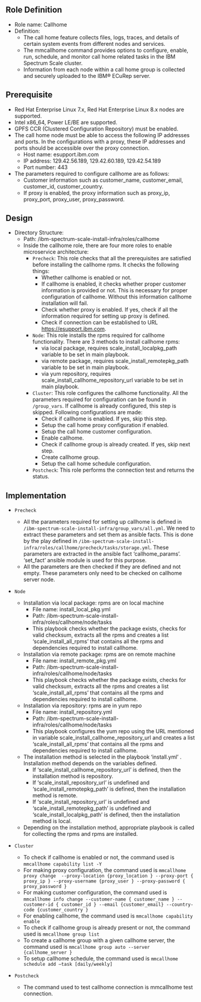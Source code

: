 Role Definition
-------------------------------
- Role name: Callhome
- Definition:
  - The call home feature collects files, logs, traces, and details of certain system events from different nodes and services.
  - The mmcallhome command provides options to configure, enable, run, schedule, and monitor call home related tasks in the IBM Spectrum       Scale cluster.
  - Information from each node within a call home group is collected and securely uploaded to the IBM® ECuRep server.
  
 
Prerequisite
----------------------------
- Red Hat Enterprise Linux 7.x, Red Hat Enterprise Linux 8.x nodes are supported.
- Intel x86_64, Power LE/BE are supported.
- GPFS CCR (Clustered Configuration Repository) must be enabled.
- The call home node must be able to access the following IP addresses and ports. In the configurations with a proxy, these IP addresses and ports should be accessible over the proxy connection.
  - Host name: esupport.ibm.com
  - IP address: 129.42.56.189, 129.42.60.189, 129.42.54.189
  - Port number: 443
- The parameters required to configure callhome are as follows:
  - Customer information such as customer_name, customer_email, customer_id, customer_country.
  - If proxy is enabled, the proxy information such as proxy_ip, proxy_port, proxy_user, proxy_password.
  
Design
---------------------------
- Directory Structure:
  - Path: /ibm-spectrum-scale-install-infra/roles/callhome
  - Inside the callhome role, there are four more roles to enable microservice architecture:
    - `Precheck`: This role checks that all the prerequisites are satisfied before installing the callhome rpms. It checks the following things:
      - Whether callhome is enabled or not.
      - If callhome is enabled, it checks whether proper customer information is provided or not. This is necessary for proper configuration of callhome. Without this information callhome installation will fail.
      - Check whether proxy is enabled. If yes, check if all the information required for setting up proxy is defined.
      - Check if connection can be established to URL https://esupport.ibm.com.
    - `Node`: This role installs the rpms required for callhome functionality. There are 3 methods to install callhome rpms:  
      - via local package, requires  scale_install_localpkg_path variable to be set in main playbook.
      - via remote package, requires scale_install_remotepkg_path variable to be set in main playbook.
      - via yum repository, requires scale_install_callhome_repository_url variable to be set in main playbook.
    - `Cluster`: This role configures the callhome functionality. All the parameters required for configuration can be found in `/group_vars`. If callhome is already configured, this step is skipped. Following configurations are made:
      - Check if callhome is enabled. If yes, skip this step.
      - Setup the call home proxy configuration if enabled.
      -	Setup the call home customer configuration.
      -	Enable callhome.
      -	Check if callhome group is already created. If yes, skip next step.
      -	Create callhome group.
      -	Setup the call home schedule configuration.
    - `Postcheck`: This role performs the connection test and returns the status.

Implementation
-------------------------
- `Precheck`
  - All the parameters required for setting up callhome is defined in `/ibm-spectrum-scale-install-infra/group_vars/all.yml`. We need to extract these parameters and set them as ansible facts. This is done by the play defined in `/ibm-spectrum-scale-install-infra/roles/callhome/precheck/tasks/storage.yml`. These parameters are extracted in the ansible fact ‘callhome_params’. ‘set_fact’ ansible module is used for this purpose.
  - All the parameters are then checked if they are defined and not empty. These parameters only need to be checked on callhome server node.
  
- `Node`
  - Installation via local package: rpms are on local machine
    - File name: install_local_pkg.yml
    - Path: /ibm-spectrum-scale-install-infra/roles/callhome/node/tasks
    - This playbook checks whether the package exists, checks for valid checksum, extracts all the rpms and creates a list ‘scale_install_all_rpms’ that contains all the rpms and dependencies required to install callhome.
  - Installation via remote package: rpms are on remote machine
    - File name: install_remote_pkg.yml
    - Path: /ibm-spectrum-scale-install-infra/roles/callhome/node/tasks
    - This playbook checks whether the package exists, checks for valid checksum, extracts all the rpms and creates a list ‘scale_install_all_rpms’ that contains all the rpms and dependencies required to install callhome.
  - Installation via repository: rpms are in yum repo
    - File name: install_repository.yml
    - Path: /ibm-spectrum-scale-install-infra/roles/callhome/node/tasks
    - This playbook configures the yum repo using the URL mentioned in variable scale_install_callhome_repository_url and creates a list ‘scale_install_all_rpms’ that contains all the rpms and dependencies required to install callhome.
  - The installation method is selected in the playbook ‘install.yml’ . Installation method depends on the variables defined.
    - If  ‘scale_install_callhome_repository_url’ is defined, then the installation method is repository.
    -	If  ‘scale_install_repository_url’ is undefined and ‘scale_install_remotepkg_path’ is defined, then the installation method is remote.
    -	If  ‘scale_install_repository_url’ is undefined and ‘scale_install_remotepkg_path’ is undefined and ‘scale_install_localpkg_path’ is defined, then the installation method is local.
  - Depending on the installation method, appropriate playbook is called for collecting the rpms and rpms are installed. 
  
- `Cluster`
  - To check if callhome is enabled or not, the command used is `mmcallhome capability list -Y`
  -	For making proxy configuration, the command used is `mmcallhome proxy change  --proxy-location {proxy_location } --proxy-port { proxy_ip } --proxy-username {proxy_user } --proxy-password { proxy_password }`
  -	For making customer configuration, the command used is `mmcallhome info change --customer-name { customer_name } --customer-id { customer_id } --email {customer_email} --country-code {customer_country }`
  - For enabling callhome, the command used is `mmcallhome capability enable`
  -	To check if callhome group is already present or not, the command used is `mmcallhome group list`
  -	To create a callhome group with a given callhome server, the command used is `mmcallhome group auto --server {callhome_server }`
  -	To setup callhome schedule, the command used is `mmcallhome schedule add –task [daily/weekly]`
  
- `Postcheck`
  - The command used to test callhome connection is mmcallhome test connection.
